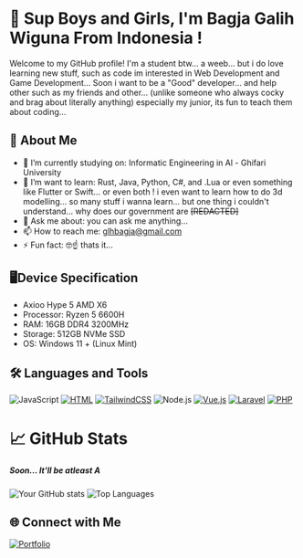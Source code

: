 # 👋 Sup Boys and Girls, I'm **Bagja Galih Wiguna** From Indonesia !

Welcome to my GitHub profile! I'm a student btw... a weeb... but i do love learning new stuff, such as code im interested in Web Development and Game Development... Soon i want to be a "Good" developer... and help other such as my friends and other... (unlike someone who always cocky and brag about literally anything) especially my junior, its fun to teach them about coding... 

## 🚀 About Me

- 📖 I’m currently studying on: Informatic Engineering in Al - Ghifari University
- 🌱 I’m want to learn: Rust, Java, Python, C#, and .Lua or even something like Flutter or Swift... or even both ! i even want to learn how to do 3d modelling... so many stuff i wanna learn... but one thing i couldn't understand... why does our government are ~~[REDACTED]~~
- 💬 Ask me about: you can ask me anything... 
- 📫 How to reach me: glhbagja@gmail.com
- ⚡ Fun fact: 🤓☝️ thats it...

## 🖥️Device Specification
- Axioo Hype 5 AMD X6
- Processor: Ryzen 5 6600H
- RAM: 16GB DDR4 3200MHz
- Storage: 512GB NVMe SSD
- OS: Windows 11 + (Linux Mint) 
  

## 🛠️ Languages and Tools

![JavaScript](https://img.shields.io/badge/-JavaScript-F7DF1E?logo=javascript&logoColor=000&style=flat)
[![HTML](https://img.shields.io/badge/HTML-%23E34F26.svg?logo=html5&logoColor=white)](#)
[![TailwindCSS](https://img.shields.io/badge/Tailwind%20CSS-%2338B2AC.svg?logo=tailwind-css&logoColor=white)](#)
![Node.js](https://img.shields.io/badge/-Node.js-339933?logo=node.js&logoColor=fff&style=flat)
[![Vue.js](https://img.shields.io/badge/Vue.js-4FC08D?logo=vuedotjs&logoColor=fff)](#)
[![Laravel](https://img.shields.io/badge/Laravel-%23FF2D20.svg?logo=laravel&logoColor=white)](#)
[![PHP](https://img.shields.io/badge/php-%23777BB4.svg?&logo=php&logoColor=white)](#)

# 📈 GitHub Stats
##### Soon... It'll be atleast A
![Your GitHub stats](https://github-readme-stats.vercel.app/api?username=yourusername&show_icons=true&theme=tokyonight)
![Top Languages](https://github-readme-stats.vercel.app/api/top-langs/?username=yourusername&layout=compact&theme=tokyonight)

## 🌐 Connect with Me

[![Portfolio](https://img.shields.io/badge/-Portfolio-000?logo=githubpages&logoColor=white)](https://github.com/Galih1250/Portofolio)
